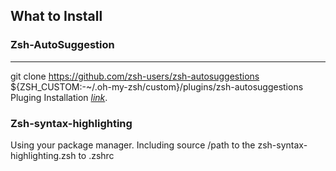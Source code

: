 ## What to Install

### Zsh-AutoSuggestion

---
git clone https://github.com/zsh-users/zsh-autosuggestions ${ZSH_CUSTOM:-~/.oh-my-zsh/custom}/plugins/zsh-autosuggestions
Pluging Installation *[link](https://github.com/zsh-users/zsh-autosuggestions/blob/master/INSTALL.md)*.

### Zsh-syntax-highlighting
Using your package manager.
Including source /path to the zsh-syntax-highlighting.zsh to .zshrc
